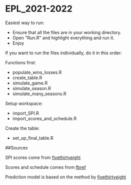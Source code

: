 # EPL_2021-2022

Easiest way to run: 
* Ensure that all the files are in your working directory.
* Open "Run.R" and highlight everything and run it.
* Enjoy  


If you want to run the files individually, do it in this order:  

Functions first:  
* populate_wins_losses.R
* create_table.R
* simulate_game.R
* simulate_season.R
* simulate_many_seasons.R

Setup workspace:  
* import_SPI.R
* import_scores_and_schedule.R

Create the table:
* set_up_final_table.R


##Sources 

SPI scores come from [fivethirtyeight](https://projects.fivethirtyeight.com/soccer-predictions/premier-league/)  

Scores and schedule comes from [fbref](https://fbref.com/en/comps/9/schedule/Premier-League-Scores-and-Fixtures)  

Prediction model is based on the method by [fivethirtyeight](https://fivethirtyeight.com/methodology/how-our-club-soccer-predictions-work/)



